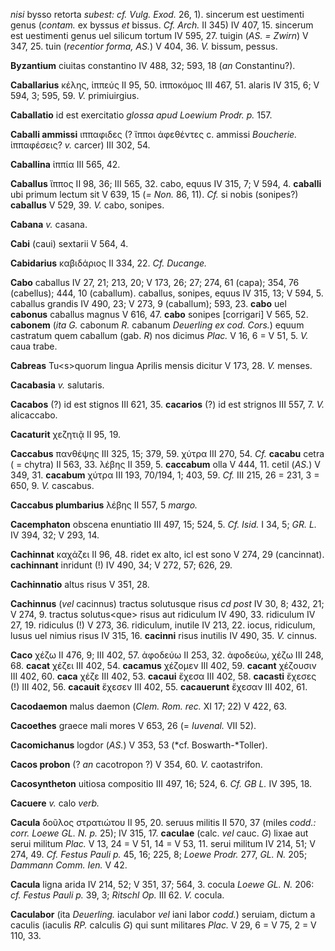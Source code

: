 *nisi* bysso retorta *subest: cf. Vulg. Exod.* 26, 1). sincerum est
uestimenti genus (*contam.* ex byssus *et* bissus. *Cf. Arch.* II 345)
IV 407, 15. sincerum est uestimenti genus uel silicum tortum IV 595, 27.
tuigin (*AS. = Zwirn*) V 347, 25. tuin (*recentior forma, AS.*) V 404,
36. *V.* bissum, pessus.

**Byzantium** ciuitas constantino IV 488, 32; 593, 18 (*an*
Constantinu?).

**Caballarius** κέλης, ἱππεύς II 95, 50. ἱπποκόμος III 467, 51. alaris
IV 315, 6; V 594, 3; 595, 59. *V.* primiuirgius.

**Caballatio** id est exercitatio *glossa apud Loewium Prodr. p.* 157.

**Caballi ammissi** ιππαφιδες (? ἵπποι ἀφεθέντες c. ammissi *Boucherie.*
ἱππαφέσεις? *v.* carcer) III 302, 54.

**Caballina** ἱππία III 565, 42.

**Caballus** ἵππος II 98, 36; III 565, 32. cabo, equus IV 315, 7; V 594,
4. **caballi** ubi primum lectum sit V 639, 15 (*= Non.* 86, 11). *Cf.*
si nobis (sonipes?) **caballus** V 529, 39. *V.* cabo, sonipes.

**Cabana** *v.* casana.

**Cabi** (caui) sextarii V 564, 4.

**Cabidarius** καβιδάριος II 334, 22. *Cf. Ducange.*

**Cabo** caballus IV 27, 21; 213, 20; V 173, 26; 27; 274, 61 (capa);
354, 76 (cabellus); 444, 10 (caballum). caballus, sonipes, equus IV 315,
13; V 594, 5. caballus grandis IV 490, 23; V 273, 9 (caballum); 593, 23.
**cabo** uel **cabonus** caballus magnus V 616, 47. **cabo** sonipes
[corrigari] V 565, 52. **cabonem** (*ita G.* cabonum *R.* cabanum
*Deuerling ex cod. Cors.*) equum castratum quem caballum (gab. *R*) nos
dicimus *Plac.* V 16, 6 = V 51, 5. *V.* caua trabe.

**Cabreas** Tu\<s\>quorum lingua Aprilis mensis dicitur V 173, 28. *V.*
menses.

**Cacabasia** *v.* salutaris.

**Cacabos** (?) id est stignos III 621, 35. **cacarios** (?) id est
strignos III 557, 7. *V.* alicaccabo.

**Cacaturit** χεζητιᾷ II 95, 19.

**Caccabus** πανθέψης III 325, 15; 379, 59. χύτρα III 270, 54. *Cf.*
**cacabu** cetra ( = chytra) II 563, 33. λέβης II 359, 5. **caccabum**
olla V 444, 11. cetil (*AS.*) V 349, 31. **cacabum** χύτρα III 193,
70/194, 1; 403, 59. *Cf.* III 215, 26 = 231, 3 = 650, 9. *V.* cascabus.

**Caccabus plumbarius** λέβης II 557, 5 *margo.*

**Cacemphaton** obscena enuntiatio III 497, 15; 524, 5. *Cf. Isid.* I
34, 5; *GR. L.* IV 394, 32; V 293, 14.

**Cachinnat** καχάζει II 96, 48. ridet ex alto, icl est sono V 274, 29
(cancinnat). **cachinnant** inridunt (!) IV 490, 34; V 272, 57; 626, 29.

**Cachinnatio** altus risus V 351, 28.

**Cachinnus** (*vel* cacinnus) tractus solutusque risus *cd post* IV 30,
8; 432, 21; V 274, 9. tractus solutus\<que\> risus aut ridiculum IV 490,
33. ridiculum IV 27, 19. ridiculus (!) V 273, 36. ridiculum, inutile IV
213, 22. iocus, ridiculum, lusus uel nimius risus IV 315, 16.
**cacinni** risus inutilis IV 490, 35. *V.* cinnus.

**Caco** χέζω II 476, 9; III 402, 57. ἀφοδεύω II 253, 32. ἀφοδεύω, χέζω
III 248, 68. **cacat** χέζει III 402, 54. **cacamus** χέζομεν III 402,
59. **cacant** χέζουσιν III 402, 60. **caca** χέζε III 402, 53.
**cacaui** ἔχεσα III 402, 58. **cacasti** ἔχεσες (!) III 402, 56.
**cacauit** ἔχεσεν III 402, 55. **cacauerunt** ἔχεσαν III 402, 61.

**Cacodaemon** malus daemon (*Clem. Rom. rec.* XI 17; 22) V 422, 63.

**Cacoethes** graece mali mores V 653, 26 (= *Iuvenal.* VII 52).

**Cacomichanus** logdor (*AS.*) V 353, 53 (*cf. Boswarth-*Toller).

**Cacos probon** (? *an* cacotropon ?) V 354, 60. *V.* caotastrifon.

**Cacosyntheton** uitiosa compositio III 497, 16; 524, 6. *Cf. GB L.* IV
395, 18.

**Cacuere** *v.* calo *verb.*

**Cacula** δοῦλος στρατιώτου II 95, 20. seruus militis II 570, 37 (miles
*codd.: corr. Loewe GL. N. p.* 25); IV 315, 17. **caculae** (calc. *vel*
cauc. *G*) lixae aut serui militum *Plac.* V 13, 24 = V 51, 14 = V 53,
11. serui militum IV 214, 51; V 274, 49. *Cf. Festus Pauli p.* 45, 16;
225, 8; *Loewe Prodr.* 277, *GL. N.* 205; *Dammann Comm. Ien.* V 42.

**Cacula** ligna arida IV 214, 52; V 351, 37; 564, 3. cocula *Loewe GL.
N.* 206: *cf. Festus Pauli p.* 39, 3; *Ritschl Op.* III 62. *V.* cocula.

**Caculabor** (ita *Deuerling.* iaculabor *vel* iani labor *codd.*)
seruiam, dictum a caculis (iaculis *RP.* calculis *G*) qui sunt
militares *Plac.* V 29, 6 = V 75, 2 = V 110, 33.
